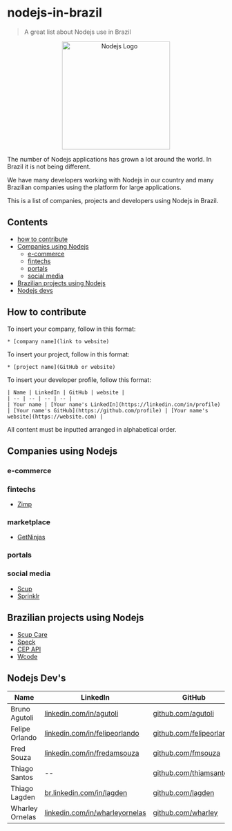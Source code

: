 # nodejs-in-brazil

> A great list about Nodejs use in Brazil

<p align="center">
  <img src="https://raw.githubusercontent.com/woliveiras/nodejs-in-brazil/master/assets/logo-hexagon.svg?sanitize=true" alt="Nodejs Logo" title="Nodejs Logo" width="250px">
</p>

The number of Nodejs applications has grown a lot around the world. In Brazil it is not being different.

We have many developers working with Nodejs in our country and many Brazilian companies using the platform for large applications.

This is a list of companies, projects and developers using Nodejs in Brazil.

## Contents

* [how to contribute](#how-to-contribute)
* [Companies using Nodejs](#companies-using-nodejs)
  * [e-commerce](#e-commerce)
  * [fintechs](#fintechs)
  * [portals](#portals)
  * [social media](#social-media)
* [Brazilian projects using Nodejs](#brazilian-projects-using-nodejs)
* [Nodejs devs](#nodejs-devs)

## How to contribute

To insert your company, follow in this format:

```
* [company name](link to website)
```

To insert your project, follow in this format:

```
* [project name](GitHub or website)
```

To insert your developer profile, follow this format:

```
| Name | LinkedIn | GitHub | website |
| -- | -- | -- | -- |
| Your name | [Your name's LinkedIn](https://linkedin.com/in/profile) | [Your name's GitHub](https://github.com/profile) | [Your name's website](https://website.com) |
```

All content must be inputted arranged in alphabetical order.

## Companies using Nodejs

### e-commerce

### fintechs

* [Zimp](https://zimp.me)

### marketplace
* [GetNinjas](https://www.getninjas.com.br/)

### portals

### social media

* [Scup](https://www.scup.com/pt/)
* [Sprinklr](https://www.sprinklr.com/pt-br/)

## Brazilian projects using Nodejs

* [Scup Care](https://www.scup.com/en/)
* [Speck](https://github.com/scup/speck)
* [CEP API](https://github.com/lagden/cep-koa-api)
* [Wcode](https://github.com/fmsouza/wcode)

## Nodejs Dev's

Name            | LinkedIn                                                                                         | GitHub                                                                        | Website
--------------- | ------------------------------------------------------------------------------------------------ | ------------------------------------------------------------------------------| -------------------------------------------
Bruno Agutoli   | [linkedin.com/in/agutoli](https://www.linkedin.com/in/agutoli/)                                  | [github.com/agutoli](https://github.com/agutoli)                              | --
Felipe Orlando  | [linkedin.com/in/felipeorlando](https://www.linkedin.com/in/felipeorlando/)                      | [github.com/felipeorlando](https://github.com/felipeorlando)                  | [felipeorlando.github.io](http://felipeorlando.github.io/)
Fred Souza      | [linkedin.com/in/fredamsouza](https://www.linkedin.com/in/fredamsouza/)                          | [github.com/fmsouza](https://github.com/fmsouza)                              | --
Thiago Santos   | --                                                                                               | [github.com/thiamsantos](https://github.com/thiamsantos)                      | --
Thiago Lagden   | [br.linkedin.com/in/lagden](https://br.linkedin.com/in/lagden)                                   | [github.com/lagden](https://github.com/lagden)                                | [lagden.in](http://lagden.in)
Wharley Ornelas | [linkedin.com/in/wharleyornelas](https://www.linkedin.com/in/wharley-ornelas-da-rocha-65420932/) | [github.com/wharley](https://github.com/wharley)                              | [wharleyornelas](http://wharleyornelas.com)
